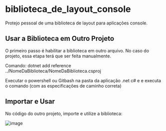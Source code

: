 # biblioteca_de_layout_console
Protejo pessoal de uma biblioteca de layout para aplicações console. 

## Usar a Biblioteca em Outro Projeto
  O primeiro passo é habilitar a biblioteca em outro arquivo. No caso do projeto, essa etapa terá que ser feita manualmente.

  
  Comando: dotnet add reference ../NomeDaBiblioteca/NomeDaBiblioteca.csproj 

  
  Executar o powershell ou Gitbash na pasta da aplicação .net c# e e executa o comando (com as especificações de caminho correta) 
## Importar e Usar
No código do outro projeto, importe e utilize a biblioteca:

![image](https://github.com/user-attachments/assets/5557adbd-0182-40ff-91fa-34d42baa5f5d)
